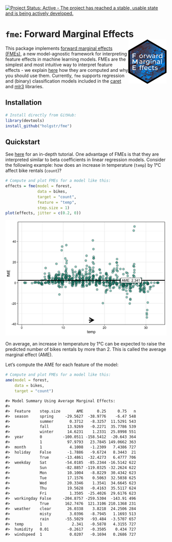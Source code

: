 
<!-- README.md is generated from README.Rmd. Please edit that file -->

[![Project Status: Active - The project has reached a stable, usable
state and is being actively
developed.](https://www.repostatus.org/badges/latest/active.svg)](https://www.repostatus.org/#active)

# **`fme`**: Forward Marginal Effects <img src="man/figures/logo.png" align="right" alt="" width="120" />

This package implements [forward marginal effects
(FMEs)](https://arxiv.org/abs/2201.08837), a new model-agnostic
framework for interpreting feature effects in machine learning models.
FMEs are the simplest and most intuitive way to interpret feature
effects - we explain
[here](https://holgstr.github.io/fme/articles/fme_theory.html) how they
are computed and why you should use them. Currently, `fme` supports
regression and (binary) classification models included in the
[caret](https://topepo.github.io/caret/available-models.html) and
[mlr3](https://mlr3learners.mlr-org.com/) libraries.

## Installation

``` r
# Install directly from GitHub:
library(devtools)
install_github("holgstr/fme")
```

## Quickstart

See [here](https://holgstr.github.io/fme/articles/fme.html) for an
in-depth tutorial. One advantage of FMEs is that they are interpreted
similar to beta coefficients in linear regression models. Consider the
following example: how does an increase in temperature (`temp`) by 1°C
affect bike rentals (`count`)?

``` r
# Compute and plot FMEs for a model like this:
effects = fme(model = forest,
              data = bikes,
              target = "count",
              feature = "temp",
              step.size = 1)
plot(effects, jitter = c(0.2, 0))
```

![](man/figures/unnamed-chunk-4-1.png)<!-- -->

On average, an increase in temperature by 1°C can be expected to raise
the predicted number of bikes rentals by more than 2. This is called the
average marginal effect (AME).

Let’s compute the AME for each feature of the model:

``` r
# Compute and plot FMEs for a model like this:
ame(model = forest,
    data = bikes,
    target = "count")
```

    #> Model Summary Using Average Marginal Effects:
    #>                                                       
    #>  Feature    step.size       AME      0.25     0.75   n
    #>  season     spring     -29.5627  -38.9776    -6.47 548
    #>             summer       0.3712   -8.3257  11.5291 543
    #>             fall        13.9269   -0.2271  35.7786 539
    #>             winter      14.6231    1.2331  25.8998 551
    #>  year       0         -100.0511 -158.5412  -20.643 364
    #>             1           97.9793   23.7845 149.0662 363
    #>  month      1            4.1008   -1.2309   7.4386 727
    #>  holiday    False       -1.7886   -9.6724   8.3443  21
    #>             True       -13.4861  -32.4273   6.4777 706
    #>  weekday    Sat        -54.0185  -85.2344 -16.5142 622
    #>             Sun        -82.8857 -119.0325 -32.2624 622
    #>             Mon         10.1004   -8.8229  30.4342 623
    #>             Tue         17.1576    0.5063  32.5038 625
    #>             Wed         20.3346    1.3541  34.6645 623
    #>             Thu         19.5628   -0.4163  35.5117 624
    #>             Fri          1.3505  -25.4026  29.6176 623
    #>  workingday False     -204.8757 -259.5304  -143.91 496
    #>             True       162.7476  121.3106 210.1368 231
    #>  weather    clear       26.0338    3.8218  24.2506 284
    #>             misty        3.0396   -8.7945   1.1693 513
    #>             rain       -55.5029   -93.484  -3.5707 657
    #>  temp       1             2.341   -0.5878   4.3155 727
    #>  humidity   0.01        -0.2617   -0.3505    0.434 727
    #>  windspeed  1            0.0207   -0.1694   0.2686 727
